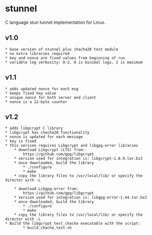 # stunnel
C language stun tunnel implementation for Linux.

## v1.0
	* base version of stunnel plus chacha20 test module
	* no extra libraries required
	* key and nonce are fixed values from beginning of run
	* variable log verbosity: 0-2, 0 is minimal logs, 2 is maximum
	
## v1.1
	* adds updated nonce for each msg
	* keeps fixed key value
	* unique nonce for both server and client
	* nonce is a 12-byte counter

## v1.2
	* adds libgcrypt C library  
	* libgcrypt has chacha20 functionality
	* nonce is updated for each message
	* key is fixed
	* this version requires Libgcrypt and libgpg-error libraries
		* download Libgcrypt (LTS) from:
			https://github.com/gpg/libgcrypt	
		* version used for integration is: libgcrypt-1.8.9.tar.bz2 
		* once downloaded, build the library
			* ./configure
			* make
		* copy the library files to /usr/local/lib/ or specify the director with -L
	
		* download Libgpg-error from:
			https://github.com/gpg/libgcrypt	
		* version used for integration is: libgpg-error-1.44.tar.bz2
		* once downloaded, build the library		
			* ./configure
			* make
		* copy the library files to /usr/local/lib/ or specify the director with -L 			
	* Build the libgcrypt_test_chacha executable with the script:
			* build_chacha_test.sh

